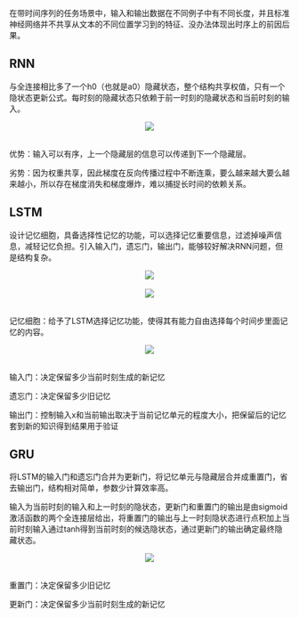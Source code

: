 在带时间序列的任务场景中，输入和输出数据在不同例子中有不同长度，并且标准神经网络并不共享从文本的不同位置学习到的特征、没办法体现出时序上的前因后果。

## RNN

与全连接相比多了一个h0（也就是a0）隐藏状态，整个结构共享权值，只有一个隐状态更新公式。每时刻的隐藏状态只依赖于前一时刻的隐藏状态和当前时刻的输入。

<div align=center>
<img src="https://amao996.github.io/blogs/ml_and_dl/img/rnn/rnn1.png" width="  ">
</div><br>

优势：输入可以有序，上一个隐藏层的信息可以传递到下一个隐藏层。

劣势：因为权重共享，因此梯度在反向传播过程中不断连乘，要么越来越大要么越来越小，所以存在梯度消失和梯度爆炸，难以捕捉长时间的依赖关系。

## LSTM

设计记忆细胞，具备选择性记忆的功能，可以选择记忆重要信息，过滤掉噪声信息，减轻记忆负担。引入输入门，遗忘门，输出门，能够较好解决RNN问题，但是结构复杂。

<div align=center>
<img src="https://amao996.github.io/blogs/ml_and_dl/img/rnn/lstm1.png" width="  ">
</div><br>

<div align=center>
<img src="https://amao996.github.io/blogs/ml_and_dl/img/rnn/lstm2.png" width="  ">
</div><br>

记忆细胞：给予了LSTM选择记忆功能，使得其有能力自由选择每个时间步里面记忆的内容。

<div align=center>
<img src="https://amao996.github.io/blogs/ml_and_dl/img/rnn/lstm3.png" width="  ">
</div><br>

输入门：决定保留多少当前时刻生成的新记忆

遗忘门：决定保留多少旧记忆

输出门：控制输入x和当前输出取决于当前记忆单元的程度大小，把保留后的记忆套到新的知识得到结果用于验证

## GRU

将LSTM的输入门和遗忘门合并为更新门，将记忆单元与隐藏层合并成重置门，省去输出门，结构相对简单，参数少计算效率高。

输入为当前时刻的输入和上一时刻的隐状态，更新门和重置门的输出是由sigmoid激活函数的两个全连接层给出，将重置门的输出与上一时刻隐状态进行点积加上当前时刻输入通过tanh得到当前时刻的候选隐状态，通过更新门的输出确定最终隐藏状态。

<div align=center>
<img src="https://amao996.github.io/blogs/ml_and_dl/img/rnn/gru.png" width="  ">
</div><br>

重置门：决定保留多少旧记忆

更新门：决定保留多少当前时刻生成的新记忆